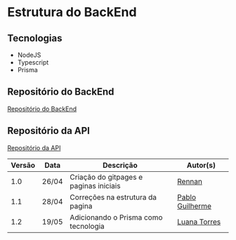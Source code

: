 # Estrutura do BackEnd

## Tecnologias

- NodeJS
- Typescript
- Prisma

## Repositório do BackEnd

[Repositório do BackEnd](https://github.com/fga-eps-mds/2025.1-VaiPelaSombra-BackEnd)

## Repositório da API

[Repositório da API](https://github.com/fga-eps-mds/2025.1-VaiPelaSombra-API)

|Versão|Data|Descrição|Autor(s)|
|---|---|---|---|
|1.0| 26/04 | Criação do gitpages e paginas iniciais |[Rennan](https://github.com/renannOgomes)|
|1.1| 28/04 | Correções na estrutura da pagina |[Pablo Guilherme](https://github.com/PabloGJBS)|
|1.2| 19/05 | Adicionando o Prisma como tecnologia |[Luana Torres](https://github.com/luanatorress)|